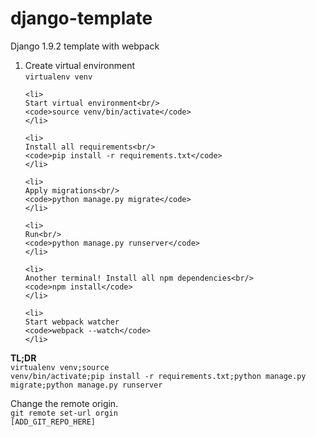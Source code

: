 # django-template
<p>Django 1.9.2 template with webpack</p>

<ol>
    <li>
    Create virtual environment<br/>
    <code>virtualenv venv</code>
    </li>

    <li>
    Start virtual environment<br/>
    <code>source venv/bin/activate</code>
    </li>

    <li>
    Install all requirements<br/>
    <code>pip install -r requirements.txt</code>
    </li>
    
    <li>
    Apply migrations<br/>
    <code>python manage.py migrate</code>
    </li>

    <li>
    Run<br/>
    <code>python manage.py runserver</code>
    </li>
    
    <li>
    Another terminal! Install all npm dependencies<br/>
    <code>npm install</code>
    </li>
    
    <li>
    Start webpack watcher
    <code>webpack --watch</code>
    </li>
</ol>

<strong>TL;DR</strong><br/>
<code>virtualenv venv;source venv/bin/activate;pip install -r requirements.txt;python manage.py migrate;python manage.py runserver</code>

Change the remote origin.<br/>
<code>git remote set-url orgin [ADD_GIT_REPO_HERE]</code>
